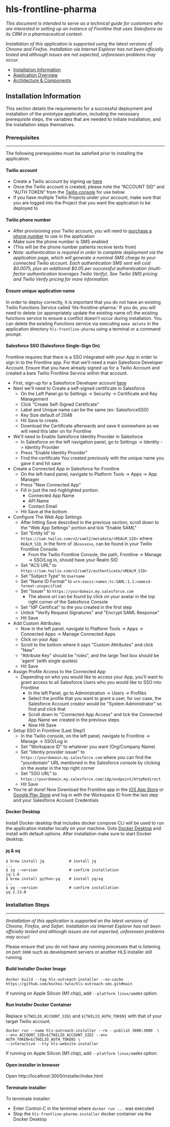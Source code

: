 # hls-frontline-pharma

*This document is intended to serve as a technical guide for customers
who are interested in setting up an instance of Frontline that uses Salesforce as its CRM in a pharmaceutical context.*

*Installation of this application is supported using the latest versions of Chrome and Firefox.
Installation via Internet Explorer has not been officially tested and although issues are not expected, unforeseen problems may occur.*

- [Installation Information](#install)
- [Application Overview](#application)
- [Architecture & Components](#architecture)

## Installation Information

This section details the requirements for a successful deployment and installation of the prototype application, including the necessary prerequisite steps, the variables that are needed to initiate installation, and the installation steps themselves.

### Prerequisites
***
The following prerequisites must be satisfied prior to installing the application.

#### Twilio account

  - Create a Twilio account by signing up [here](https://www.twilio.com/try-twilio)
  - Once the Twilio account is created,
    please note the “ACCOUNT SID” and “AUTH TOKEN”
    from the [Twilio console](https://console.twilio.com/) for use below
  - If you have multiple Twilio Projects under your account, make sure that you are logged into the Project that you want the application to be deployed to

#### Twilio phone number

- After provisioning your Twilio account,
  you will need to [purchase a phone number](https://www.twilio.com/console/phone-numbers/incoming)
  to use in the application
- Make sure the phone number is SMS enabled
- (This will be the phone number patients receive texts from)
- <em>Note: authentication is required in order to complete deployment via the application page,
  which will generate a nominal SMS charge to your connected Twilio account.
  Each authentication SMS sent will cost $0.0075,
  plus an additional $0.05 per successful authentication
  (multi-factor authentication leverages Twilio Verify).
  See Twilio SMS pricing and Twilio Verify pricing for more information.</em>
  
#### Ensure unique application name

In order to deploy correctly, it is important
that you do not have an existing Twilio Functions Service called ‘hls-frontline-pharma.’
If you do, you will need to delete (or appropriately update the existing name of)
the existing functions service to ensure a conflict doesn’t occur during installation.
You can delete the existing Functions service via executing `make delete`
in the application directory `hls-frontline-pharma` using a terminal or a command prompt.

#### Salesforce SSO (Salesforce Single-Sign On)

Frontline requires that there is a SSO integrated with your App in order to sign in to the Frontline app. For that we'll need a main Salesforce Developer Account.  Ensure that you have already signed up for a Twilio Account and created a bare Twilio Frontline Service within that account.

- First, sign-up for a Salesforce Developer account [here](https://developer.salesforce.com/signup)
- Next we'll need to Create a self-signed certificate in Salesforce
  - On the Left Panel go to Settings -> Security -> Certificate and Key Management
  - Click "Create Self-Signed Certificate"
  - Label and Unique name can be the same (ex: SalesforceSSO)
  - Key Size default of 2048
  - Hit Save to create.
  - Download the Certificate afterwards and save it somewhere as we will need this later on for Frontline
- We'll need to Enable Salesforce Identity Provider in Salesforce
  - In Salesforce on the left navigation panel, go to Settings -> Identity -> Identity Provider
  - Press "Enable Identity Provider"
  - Find the certificate You created previously with the unique name you gave it and hit save
- Create a Connected App in Salesforce for Frontline
  - On the left-hand panel, navigate to Platform Tools -> Apps -> App Manager
  - Press "New Connected App"
  - Fill in just the red-highlighted portion:
    - Connected App Name
    - API Name
    - Contact Email
  - Hit Save at the bottom
- Configure The Web App Settings
  - After hitting Save described in the previous section, scroll down to the "Web App Settings" portion and tick "Enable SAML"
  - Set "Entity Id" to `https://iam.twilio.com/v2/saml2/metadata/<REALM_SID>` where `REALM_SID`, in the form of `JBxxxxxxx`, can be found in your Twilio Frontline Console.
    - From the Twilio Frontline Console, the path, Frontline -> Manage -> SSO/Log in, should have your Realm SID
  - Set "ACS URL" to `https://iam.twilio.com/v2/saml2/authenticate/<REALM_SID>`
  - Set "Subject Type" to `Username`
  - Set "Name ID Format" to `urn:oasis:names:tc:SAML:1.1:nameid-format:unspecified`
  - Set "Issuer" to `https://yourdomain.my.salesforce.com`
    - The above url can be found by click on your avatar in the top right corner of the Salesforce Console
  - Set "IdP Certificat" to the you created in the first step
  - Untick "Verify Request Signatures" and "Encrypt SAML Response"
  - Hit Save
- Add Custom Attributes
  - Now in the left panel, navigate to Platform Tools -> Apps -> Connected Apps -> Manage Connected Apps
  - Click on your App
  - Scroll to the bottom where it says "Custom Attributes" and click "New"
  - "Attribute Key" should be "roles", and the large Text box should be 'agent' (with single quotes)
  - Hit Save
- Assign Profile Access to the Connected App
  - Depending on who you would like to access your App, you'll want to grant access to all Salesforce Users who you would like to SSO into Frontline
    - In the left Panel, go to Administration -> Users -> Profiles
    - Select the profile that you want to grant a user, for our case, the Salesforce Account creator would be "System Administrator" so find and click that
    - Scroll down to "Connected App Access" and tick the Connected App Name we created in the previous steps
    - Now Hit Save
- Setup SSO in Frontline (Last Step!)
  - In the Twilio console, on the left panel, navigate to Frontline -> Manage -> SSO/Log in
  - Set "Workspace ID" to whatever you want (Org/Company Name)
  - Set "Identiy provider issuer" to `https://yourdomain.my.salesforce.com` where you can find the "yourdomain" URL mentioned in the Salesforce console by clicking on the avatar in the top right corner
  - Set "SSO URL" to `https://yourdomain.my.salesforce.com/idp/endpoint/HttpRedirect`
  - Hit Save
- You're all done! Now Download the Frontline app in the [iOS App Store](https://apps.apple.com/us/app/twilio-frontline/id1541714273) or [Google Play Store](https://play.google.com/store/apps/details?id=com.twilio.frontline)
and log in with the Workspace ID from the last step and your Salesforce Account Credentials

#### Docker Desktop

Install Docker desktop that includes docker compose CLI will be used to run the application installer locally on your machine.
Goto [Docker Desktop](https://www.docker.com/products/docker-desktop) and install with default options.
After installation make sure to start Docker desktop.

#### jq & xq

```shell
$ brew install jq           # install jq
...
$ jq --version              # confirm installation
jq-1.6
$ brew install python-yq    # install yq/xq
...
$ yq --version              # confirm installation
yq 2.13.0
```
  
### Installation Steps
***
<em>(Installation of this application is supported on the latest versions of Chrome, Firefox, and Safari.
Installation via Internet Explorer has not been officially tested
and although issues are not expected, unforeseen problems may occur)</em>

Please ensure that you do not have any running processes
that is listening on port `3000`
such as development servers or another HLS installer still running.

#### Build Installer Docker Image

```shell
docker build --tag hls-outreach-installer --no-cache https://github.com/bochoi-twlo/hls-outreach-sms.git#main
```

If running on Apple Silicon (M1 chip), add `--platform linux/amd64` option.

#### Run Installer Docker Container

Replace `${TWILIO_ACCOUNT_SID}` and `${TWILIO_AUTH_TOKEN}` with that of your target Twilio account.

```shell
docker run --name hls-outreach-installer --rm --publish 3000:3000  \
--env ACCOUNT_SID=${TWILIO_ACCOUNT_SID} --env AUTH_TOKEN=${TWILIO_AUTH_TOKEN} \
--interactive --tty hls-website-installer
```

If running on Apple Silicon (M1 chip), add `--platform linux/amd64` option.

#### Open installer in browser

Open http://localhost:3000/installer/index.html

#### Terminate installer

To terminate installer:
- Enter Control-C in the terminal where `docker run ...` was executed
- Stop the `hls-frontline-pharma-installer` docker container via the Docker Desktop
